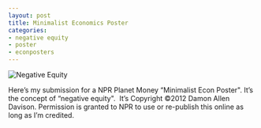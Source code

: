 ```yaml
---
layout: post
title: Minimalist Economics Poster
categories:
- negative equity
- poster
- econposters
---
```

![Negative Equity](http://farm4.staticflickr.com/3739/9226050044_25f249d0e2_b.jpg)

Here’s my submission for a NPR Planet Money “Minimalist Econ
Poster". It’s the concept of “negative equity".  It’s Copyright
©2012 Damon Allen Davison. Permission is granted to NPR to use or re-publish this online as long as I’m credited.
